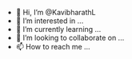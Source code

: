 - 👋 Hi, I’m @KavibharathL
- 👀 I’m interested in ...
- 🌱 I’m currently learning ...
- 💞️ I’m looking to collaborate on ...
- 📫 How to reach me ...

<!---
KavibharathL/KavibharathL is a ✨ special ✨ repository because its `README.md` (this file) appears on your GitHub profile.
You can click the Preview link to take a look at your changes.
--->
